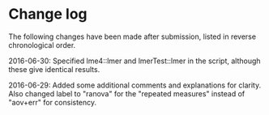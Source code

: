 # Change log

The following changes have been made after submission, listed in reverse chronological order.

2016-06-30: Specified lme4::lmer and lmerTest::lmer in the script, although these give identical results.

2016-06-29: Added some additional comments and explanations for clarity. Also changed label to "ranova" for the "repeated measures" instead of "aov+err" for consistency.
